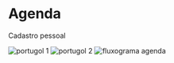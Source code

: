 # Agenda
Cadastro pessoal

![portugol 1](https://user-images.githubusercontent.com/64235507/173261720-01b78fcc-a714-45b8-ab8b-5fe4b638c6eb.png)
![portugol 2](https://user-images.githubusercontent.com/64235507/173261754-2ac28803-6abf-408e-a511-40f2d1a9f392.png)
![fluxograma agenda](https://user-images.githubusercontent.com/64235507/173261769-22a2567a-2c6e-4ef9-9694-7112f4cc60fe.png)
